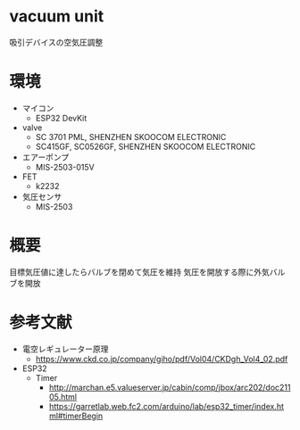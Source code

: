 # vacuum unit
吸引デバイスの空気圧調整

# 環境
* マイコン
  * ESP32 DevKit
* valve
  * SC 3701 PML, SHENZHEN SKOOCOM ELECTRONIC
  * SC415GF, SC0526GF, SHENZHEN SKOOCOM ELECTRONIC
* エアーポンプ
  * MIS-2503-015V
* FET
  * k2232
* 気圧センサ
  * MIS-2503

# 概要
目標気圧値に達したらバルブを閉めて気圧を維持
気圧を開放する際に外気バルブを開放

# 参考文献
* 電空レギュレーター原理
  * https://www.ckd.co.jp/company/giho/pdf/Vol04/CKDgh_Vol4_02.pdf
* ESP32
  * Timer 
    * http://marchan.e5.valueserver.jp/cabin/comp/jbox/arc202/doc21105.html
    * https://garretlab.web.fc2.com/arduino/lab/esp32_timer/index.html#timerBegin